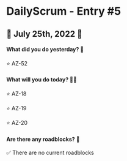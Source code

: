 # DailyScrum - Entry #5
## :ocean: July 25th, 2022 :ocean:

#### What did you do yesterday? :calendar:

:star: AZ-52

#### What will you do today? :running::dash:

:star: AZ-18

:star: AZ-19

:star: AZ-20

#### Are there any roadblocks? :triangular_flag_on_post:

:white_check_mark: There are no current roadblocks